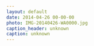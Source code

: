 ```yaml
---
layout: default
date: 2014-04-26 00-00-00
photo: IMG-20140426-WA0000.jpg
caption_header: unknown
caption: unknown
---
```

